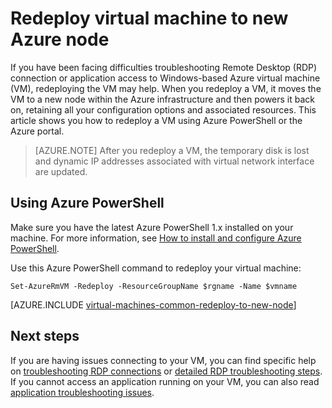 <properties 
    pageTitle="Redeploy Windows virtual machines | Microsoft Azure" 
    description="Describes how to redeploy Windows virtual machines to mitigate RDP connection issues." 
    services="virtual-machines-windows" 
    documentationCenter="virtual-machines" 
    authors="iainfoulds" 
    manager="timlt"
    tags="azure-resource-manager,top-support-issue" 
/>
    

<tags 
    ms.service="virtual-machines-windows" 
    ms.devlang="na" 
    ms.topic="support-article" 
    ms.tgt_pltfrm="vm-windows"
    ms.workload="infrastructure" 
    ms.date="09/19/2016" 
    ms.author="iainfou" 
/>


# <a name="redeploy-virtual-machine-to-new-azure-node"></a>Redeploy virtual machine to new Azure node

If you have been facing difficulties troubleshooting Remote Desktop (RDP) connection or application access to Windows-based Azure virtual machine (VM), redeploying the VM may help. When you redeploy a VM, it moves the VM to a new node within the Azure infrastructure and then powers it back on, retaining all your configuration options and associated resources. This article shows you how to redeploy a VM using Azure PowerShell or the Azure portal.

> [AZURE.NOTE] After you redeploy a VM, the temporary disk is lost and dynamic IP addresses associated with virtual network interface are updated. 

## <a name="using-azure-powershell"></a>Using Azure PowerShell

Make sure you have the latest Azure PowerShell 1.x installed on your machine. For more information, see [How to install and configure Azure PowerShell](../powershell-install-configure.md).

Use this Azure PowerShell command to redeploy your virtual machine:

    Set-AzureRmVM -Redeploy -ResourceGroupName $rgname -Name $vmname 


[AZURE.INCLUDE [virtual-machines-common-redeploy-to-new-node](../../includes/virtual-machines-common-redeploy-to-new-node.md)]


## <a name="next-steps"></a>Next steps
If you are having issues connecting to your VM, you can find specific help on [troubleshooting RDP connections](virtual-machines-windows-troubleshoot-rdp-connection.md) or [detailed RDP troubleshooting steps](virtual-machines-windows-detailed-troubleshoot-rdp.md). If you cannot access an application running on your VM, you can also read [application troubleshooting issues](virtual-machines-windows-troubleshoot-app-connection.md).
